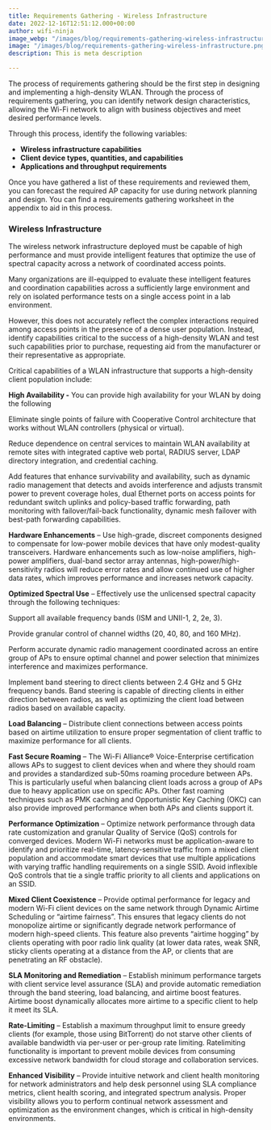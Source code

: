 ```yaml
---
title: Requirements Gathering - Wireless Infrastructure
date: 2022-12-16T12:51:12.000+00:00
author: wifi-ninja
image_webp: "/images/blog/requirements-gathering-wireless-infrastructure.webp"
image: "/images/blog/requirements-gathering-wireless-infrastructure.png"
description: This is meta description

---
```

The process of requirements gathering should be the first step in designing and implementing a high-density WLAN. Through the process of requirements gathering, you can identify network design characteristics, allowing the Wi-Fi network to align with business objectives and meet desired performance levels.

Through this process, identify the following variables:

* **Wireless infrastructure capabilities** 
* **Client device types, quantities, and capabilities** 
* **Applications and throughput requirements**

Once you have gathered a list of these requirements and reviewed them, you can forecast the required AP capacity for use during network planning and design. You can find a requirements gathering worksheet in the appendix to aid in this process.

### Wireless Infrastructure

The wireless network infrastructure deployed must be capable of high performance and must provide intelligent features that optimize the use of spectral capacity across a network of coordinated access points.

Many organizations are ill-equipped to evaluate these intelligent features and coordination capabilities across a sufficiently large environment and rely on isolated performance tests on a single access point in a lab environment. 

However, this does not accurately reflect the complex interactions required among access points in the presence of a dense user population. Instead, identify capabilities critical to the success of a high-density WLAN and test such capabilities prior to purchase, requesting aid from the manufacturer or their representative as appropriate.

Critical capabilities of a WLAN infrastructure that supports a high-density client population include:

**High Availability -** You can provide high availability for your WLAN by doing the following

Eliminate single points of failure with Cooperative Control architecture that works without WLAN controllers (physical or virtual).

Reduce dependence on central services to maintain WLAN availability at remote sites with integrated captive web portal, RADIUS server, LDAP directory integration, and credential caching.

Add features that enhance survivability and availability, such as dynamic radio management that detects and avoids interference and adjusts transmit power to prevent coverage holes, dual Ethernet ports on access points for redundant switch uplinks and policy-based traffic forwarding, path monitoring with failover/fail-back functionality, dynamic mesh failover with best-path forwarding capabilities.

**Hardware Enhancements** – Use high-grade, discreet components designed to compensate for low-power mobile devices that have only modest-quality transceivers. Hardware enhancements such as low-noise amplifiers, high-power amplifiers, dual-band sector array antennas, high-power/high-sensitivity radios will reduce error rates and allow continued use of higher data rates, which improves performance and increases network capacity.

**Optimized Spectral Use** – Effectively use the unlicensed spectral capacity through the following techniques:

Support all available frequency bands (ISM and UNII-1, 2, 2e, 3). 

Provide granular control of channel widths (20, 40, 80, and 160 MHz). 

Perform accurate dynamic radio management coordinated across an entire group of APs to ensure optimal channel and power selection that minimizes interference and maximizes performance. 

Implement band steering to direct clients between 2.4 GHz and 5 GHz frequency bands. Band steering is capable of directing clients in either direction between radios, as well as optimizing the client load between radios based on available capacity.

**Load Balancing** – Distribute client connections between access points based on airtime utilization to ensure proper segmentation of client traffic to maximize performance for all clients.

**Fast Secure Roaming** – The Wi-Fi Alliance® Voice-Enterprise certification allows APs to suggest to client devices when and where they should roam and provides a standardized sub-50ms roaming procedure between APs. This is particularly useful when balancing client loads across a group of APs due to heavy application use on specific APs. Other fast roaming techniques such as PMK caching and Opportunistic Key Caching (OKC) can also provide improved performance when both APs and clients support it.

**Performance Optimization** – Optimize network performance through data rate customization and granular Quality of Service (QoS) controls for converged devices. Modern Wi-Fi networks must be application-aware to identify and prioritize real-time, latency-sensitive traffic from a mixed client population and accommodate smart devices that use multiple applications with varying traffic handling requirements on a single SSID. Avoid inflexible QoS controls that tie a single traffic priority to all clients and applications on an SSID.

**Mixed Client Coexistence** – Provide optimal performance for legacy and modern Wi-Fi client devices on the same network through Dynamic Airtime Scheduling or “airtime fairness”. This ensures that legacy clients do not monopolize airtime or significantly degrade network performance of modern high-speed clients. This feature also prevents “airtime hogging” by clients operating with poor radio link quality (at lower data rates, weak SNR, sticky clients operating at a distance from the AP, or clients that are penetrating an RF obstacle).

**SLA Monitoring and Remediation** – Establish minimum performance targets with client service level assurance (SLA) and provide automatic remediation through the band steering, load balancing, and airtime boost features. Airtime boost dynamically allocates more airtime to a specific client to help it meet its SLA.

**Rate-Limiting** – Establish a maximum throughput limit to ensure greedy clients (for example, those using BitTorrent) do not starve other clients of available bandwidth via per-user or per-group rate limiting. Ratelimiting functionality is important to prevent mobile devices from consuming excessive network bandwidth for cloud storage and collaboration services.

**Enhanced Visibility** – Provide intuitive network and client health monitoring for network administrators and help desk personnel using SLA compliance metrics, client health scoring, and integrated spectrum analysis. Proper visibility allows you to perform continual network assessment and optimization as the environment changes, which is critical in high-density environments.